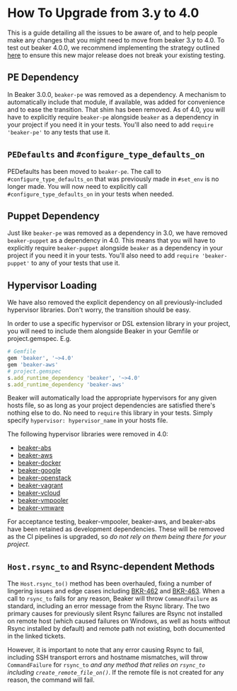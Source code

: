 # How To Upgrade from 3.y to 4.0

This is a guide detailing all the issues to be aware of, and to help people make any changes that you might need to move from beaker 3.y to 4.0. To test out beaker 4.0.0, we recommend implementing the strategy outlined [here](test_arbitrary_beaker_versions.md) to ensure this new major release does not break your existing testing.

## PE Dependency

In Beaker 3.0.0, `beaker-pe` was removed as a dependency. A mechanism to automatically include that module, if available, was added for convenience and to ease the transition. That shim has been removed. As of 4.0, you will have to explicitly require `beaker-pe` alongside `beaker` as a dependency in your project if you need it in your tests. You'll also need to add `require 'beaker-pe'` to any tests that use it.

## `PEDefaults` and `#configure_type_defaults_on`

PEDefaults has been moved to `beaker-pe`. The call to `#configure_type_defaults_on` that was previously made in `#set_env` is no longer made. You will now need to explicitly call `#configure_type_defaults_on` in your tests when needed.

## Puppet Dependency

Just like `beaker-pe` was removed as a dependency in 3.0, we have removed `beaker-puppet` as a dependency in 4.0. This means that you will have to explicitly require `beaker-puppet` alongside `beaker` as a dependency in your project if you need it in your tests. You'll also need to add `require 'beaker-puppet'` to any of your tests that use it.

## Hypervisor Loading

We have also removed the explicit dependency on all previously-included hypervisor libraries. Don't worry, the transition should be easy.

In order to use a specific hypervisor or DSL extension library in your project, you will need to include them alongside Beaker in your Gemfile or project.gemspec. E.g.

~~~ruby
# Gemfile
gem 'beaker', '~>4.0'
gem 'beaker-aws'
# project.gemspec
s.add_runtime_dependency 'beaker', '~>4.0'
s.add_runtime_dependency 'beaker-aws'
~~~

Beaker will automatically load the appropriate hypervisors for any given hosts file, so as long as your project dependencies are satisfied there's nothing else to do. No need to `require` this library in your tests. Simply specify `hypervisor: hypervisor_name` in your hosts file.

The following hypervisor libraries were removed in 4.0:

- [beaker-abs](https://github.com/puppetlabs/beaker-abs)
- [beaker-aws](https://github.com/puppetlabs/beaker-aws)
- [beaker-docker](https://github.com/puppetlabs/beaker-docker)
- [beaker-google](https://github.com/puppetlabs/beaker-google)
- [beaker-openstack](https://github.com/puppetlabs/beaker-openstack)
- [beaker-vagrant](https://github.com/puppetlabs/beaker-vagrant)
- [beaker-vcloud](https://github.com/puppetlabs/beaker-vcloud)
- [beaker-vmpooler](https://github.com/puppetlabs/beaker-vmpooler)
- [beaker-vmware](https://github.com/puppetlabs/beaker-vmware)

For acceptance testing, beaker-vmpooler, beaker-aws, and beaker-abs have been retained as development dependencies. These will be removed as the CI pipelines is upgraded, so *do not rely on them being there for your project*.

## `Host.rsync_to` and Rsync-dependent Methods

The `Host.rsync_to()` method has been overhauled, fixing a number of lingering issues and edge cases including [BKR-462](http://tickets.puppetlabs.com/browse/BKR-462) and [BKR-463](http://tickets.puppetlabs.com/browse/BKR-463). When a call to `rsync_to` fails for any reason, Beaker will throw `CommandFailure` as standard, including an error message from the Rsync library. The two primary causes for previously silent Rsync failures are Rsync not installed on remote host (which caused failures on Windows, as well as hosts without Rsync installed by default) and remote path not existing, both documented in the linked tickets.

However, it is important to note that any error causing Rsync to fail, including SSH transport errors and hostname mismatches, will throw `CommandFailure` for `rsync_to` *and any method that relies on `rsync_to` including `create_remote_file_on()`*. If the remote file is not created for any reason, the command will fail.
